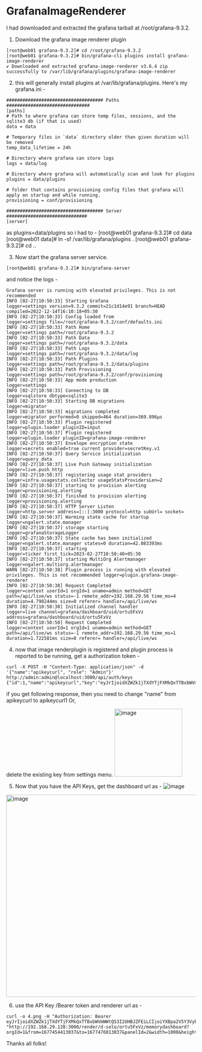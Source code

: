 # GrafanaImageRenderer
I had downloaded and extracted the grafana tarball at /root/grafana-9.3.2. 

1. Download the grafana image renderer plugin 
```
[root@web01 grafana-9.3.2]# cd /root/grafana-9.3.2
[root@web01 grafana-9.3.2]# bin/grafana-cli plugins install grafana-image-renderer
✔ Downloaded and extracted grafana-image-renderer v3.6.4 zip successfully to /var/lib/grafana/plugins/grafana-image-renderer
```


2. this will generally install  plugins at /var/lib/grafana/plugins. Here's my grafana.ini - 

```
#################################### Paths ###############################
[paths]
# Path to where grafana can store temp files, sessions, and the sqlite3 db (if that is used)
data = data

# Temporary files in `data` directory older than given duration will be removed
temp_data_lifetime = 24h

# Directory where grafana can store logs
logs = data/log

# Directory where grafana will automatically scan and look for plugins
plugins = data/plugins

# folder that contains provisioning config files that grafana will apply on startup and while running.
provisioning = conf/provisioning

#################################### Server ##############################
[server]
```
as plugins=data/plugins so i had to - 
[root@web01 grafana-9.3.2]# cd data
[root@web01 data]# ln -sf /var/lib/grafana/plugins .
[root@web01 grafana-9.3.2]# cd ..

3. Now start the grafana server service.
```
[root@web01 grafana-9.3.2]# bin/grafana-server
```
and notice the logs -
```
Grafana server is running with elevated privileges. This is not recommended
INFO [02-27|10:50:33] Starting Grafana                         logger=settings version=9.3.2 commit=21c1d14e91 branch=HEAD compiled=2022-12-14T16:10:18+05:30
INFO [02-27|10:50:33] Config loaded from                       logger=settings file=/root/grafana-9.3.2/conf/defaults.ini
INFO [02-27|10:50:33] Path Home                                logger=settings path=/root/grafana-9.3.2
INFO [02-27|10:50:33] Path Data                                logger=settings path=/root/grafana-9.3.2/data
INFO [02-27|10:50:33] Path Logs                                logger=settings path=/root/grafana-9.3.2/data/log
INFO [02-27|10:50:33] Path Plugins                             logger=settings path=/root/grafana-9.3.2/data/plugins
INFO [02-27|10:50:33] Path Provisioning                        logger=settings path=/root/grafana-9.3.2/conf/provisioning
INFO [02-27|10:50:33] App mode production                      logger=settings
INFO [02-27|10:50:33] Connecting to DB                         logger=sqlstore dbtype=sqlite3
INFO [02-27|10:50:33] Starting DB migrations                   logger=migrator
INFO [02-27|10:50:33] migrations completed                     logger=migrator performed=0 skipped=464 duration=369.896µs
INFO [02-27|10:50:33] Plugin registered                        logger=plugin.loader pluginID=input
INFO [02-27|10:50:37] Plugin registered                        logger=plugin.loader pluginID=grafana-image-renderer
INFO [02-27|10:50:37] Envelope encryption state                logger=secrets enabled=true current provider=secretKey.v1
INFO [02-27|10:50:37] Query Service initialization             logger=query_data
INFO [02-27|10:50:37] Live Push Gateway initialization         logger=live.push_http
INFO [02-27|10:50:37] registering usage stat providers         logger=infra.usagestats.collector usageStatsProvidersLen=2
INFO [02-27|10:50:37] starting to provision alerting           logger=provisioning.alerting
INFO [02-27|10:50:37] finished to provision alerting           logger=provisioning.alerting
INFO [02-27|10:50:37] HTTP Server Listen                       logger=http.server address=[::]:3000 protocol=http subUrl= socket=
INFO [02-27|10:50:37] Warming state cache for startup          logger=ngalert.state.manager
INFO [02-27|10:50:37] storage starting                         logger=grafanaStorageLogger
INFO [02-27|10:50:37] State cache has been initialized         logger=ngalert.state.manager states=0 duration=42.083393ms
INFO [02-27|10:50:37] starting                                 logger=ticker first_tick=2023-02-27T10:50:40+05:30
INFO [02-27|10:50:37] starting MultiOrg Alertmanager           logger=ngalert.multiorg.alertmanager
WARN [02-27|10:50:38] Plugin process is running with elevated privileges. This is not recommended logger=plugin.grafana-image-renderer
INFO [02-27|10:50:38] Request Completed                        logger=context userId=1 orgId=1 uname=admin method=GET path=/api/live/ws status=-1 remote_addr=192.168.29.56 time_ms=4 duration=4.798244ms size=0 referer= handler=/api/live/ws
INFO [02-27|10:50:38] Initialized channel handler              logger=live channel=grafana/dashboard/uid/ortu5FxVz address=grafana/dashboard/uid/ortu5FxVz
INFO [02-27|10:50:50] Request Completed                        logger=context userId=1 orgId=1 uname=admin method=GET path=/api/live/ws status=-1 remote_addr=192.168.29.56 time_ms=1 duration=1.722581ms size=0 referer= handler=/api/live/ws
```


4. now that image renderplugin is registered and plugin process is reported to be running, get a authorization token - 
```
curl -X POST -H "Content-Type: application/json" -d '{"name":"apikeycurl", "role": "Admin"}' http://admin:admin@localhost:3000/api/auth/keys
{"id":1,"name":"apikeycurl","key":"eyJrIjoidXZWZk1jTXdYTjFXMkQxTTBxbWVmWWtQS3I2UHBJZFEiLCIjoiYXBpa2V5Y3VybCIsImlkIjoxfQ=="}
```
if you get following response, then you need to change "name" from apikeycurl to apikeycurl1   Or,

delete the existing key from settings menu.
<img width="180" alt="image" src="https://user-images.githubusercontent.com/5935825/221489515-ad3ffcb7-ab9c-4eca-9e13-ee762d9f6aab.png">

5. Now that  you have the API Keys, get the dashboard url as - 
![image](https://user-images.githubusercontent.com/5935825/221490436-cba9fd03-ee83-4b5d-88fa-f6f944b03af7.png)
<img width="537" alt="image" src="https://user-images.githubusercontent.com/5935825/221490906-19b287e5-f147-4ca9-bce4-1b89608ddf92.png">


6. use the API Key /Bearer token and renderer url as - 
```
curl -o 4.png -H "Authorization: Bearer eyJrIjoidXZWZk1jTXdYTjFXMkQxTTBxbWVmWWtQS3I2UHBJZFEiLCIjoiYXBpa2V5Y3VybCIsImlkIjoxfQ==" "http://192.168.29.128:3000/render/d-solo/ortu5FxVz/memorydashboard?orgId=1&from=1677454413037&to=1677476013037&panelId=2&width=1000&height=500"
```


Thanks all folks!
